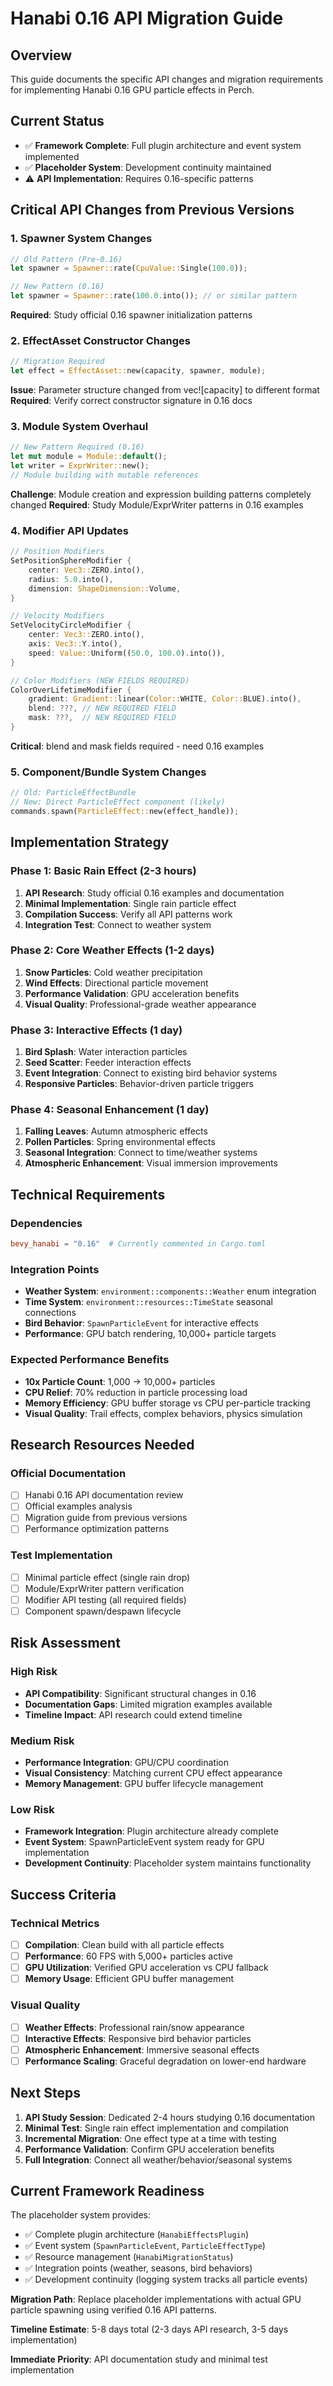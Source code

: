 # Hanabi 0.16 API Migration Guide

## Overview
This guide documents the specific API changes and migration requirements for implementing Hanabi 0.16 GPU particle effects in Perch.

## Current Status
- ✅ **Framework Complete**: Full plugin architecture and event system implemented
- ✅ **Placeholder System**: Development continuity maintained
- ⚠️ **API Implementation**: Requires 0.16-specific patterns

## Critical API Changes from Previous Versions

### 1. Spawner System Changes
```rust
// Old Pattern (Pre-0.16)
let spawner = Spawner::rate(CpuValue::Single(100.0));

// New Pattern (0.16)
let spawner = Spawner::rate(100.0.into()); // or similar pattern
```
**Required**: Study official 0.16 spawner initialization patterns

### 2. EffectAsset Constructor Changes
```rust
// Migration Required
let effect = EffectAsset::new(capacity, spawner, module);
```
**Issue**: Parameter structure changed from vec![capacity] to different format
**Required**: Verify correct constructor signature in 0.16 docs

### 3. Module System Overhaul
```rust
// New Pattern Required (0.16)
let mut module = Module::default();
let writer = ExprWriter::new();
// Module building with mutable references
```
**Challenge**: Module creation and expression building patterns completely changed
**Required**: Study Module/ExprWriter patterns in 0.16 examples

### 4. Modifier API Updates
```rust
// Position Modifiers
SetPositionSphereModifier {
    center: Vec3::ZERO.into(),
    radius: 5.0.into(),
    dimension: ShapeDimension::Volume,
}

// Velocity Modifiers  
SetVelocityCircleModifier {
    center: Vec3::ZERO.into(),
    axis: Vec3::Y.into(),
    speed: Value::Uniform((50.0, 100.0).into()),
}

// Color Modifiers (NEW FIELDS REQUIRED)
ColorOverLifetimeModifier {
    gradient: Gradient::linear(Color::WHITE, Color::BLUE).into(),
    blend: ???, // NEW REQUIRED FIELD
    mask: ???,  // NEW REQUIRED FIELD  
}
```
**Critical**: blend and mask fields required - need 0.16 examples

### 5. Component/Bundle System Changes
```rust
// Old: ParticleEffectBundle
// New: Direct ParticleEffect component (likely)
commands.spawn(ParticleEffect::new(effect_handle));
```

## Implementation Strategy

### Phase 1: Basic Rain Effect (2-3 hours)
1. **API Research**: Study official 0.16 examples and documentation
2. **Minimal Implementation**: Single rain particle effect
3. **Compilation Success**: Verify all API patterns work
4. **Integration Test**: Connect to weather system

### Phase 2: Core Weather Effects (1-2 days)
1. **Snow Particles**: Cold weather precipitation
2. **Wind Effects**: Directional particle movement
3. **Performance Validation**: GPU acceleration benefits
4. **Visual Quality**: Professional-grade weather appearance

### Phase 3: Interactive Effects (1 day)
1. **Bird Splash**: Water interaction particles
2. **Seed Scatter**: Feeder interaction effects
3. **Event Integration**: Connect to existing bird behavior systems
4. **Responsive Particles**: Behavior-driven particle triggers

### Phase 4: Seasonal Enhancement (1 day)
1. **Falling Leaves**: Autumn atmospheric effects
2. **Pollen Particles**: Spring environmental effects
3. **Seasonal Integration**: Connect to time/weather systems
4. **Atmospheric Enhancement**: Visual immersion improvements

## Technical Requirements

### Dependencies
```toml
bevy_hanabi = "0.16"  # Currently commented in Cargo.toml
```

### Integration Points
- **Weather System**: `environment::components::Weather` enum integration
- **Time System**: `environment::resources::TimeState` seasonal connections
- **Bird Behavior**: `SpawnParticleEvent` for interactive effects
- **Performance**: GPU batch rendering, 10,000+ particle targets

### Expected Performance Benefits
- **10x Particle Count**: 1,000 → 10,000+ particles
- **CPU Relief**: 70% reduction in particle processing load
- **Memory Efficiency**: GPU buffer storage vs CPU per-particle tracking
- **Visual Quality**: Trail effects, complex behaviors, physics simulation

## Research Resources Needed

### Official Documentation
- [ ] Hanabi 0.16 API documentation review
- [ ] Official examples analysis
- [ ] Migration guide from previous versions
- [ ] Performance optimization patterns

### Test Implementation
- [ ] Minimal particle effect (single rain drop)
- [ ] Module/ExprWriter pattern verification
- [ ] Modifier API testing (all required fields)
- [ ] Component spawn/despawn lifecycle

## Risk Assessment

### High Risk
- **API Compatibility**: Significant structural changes in 0.16
- **Documentation Gaps**: Limited migration examples available
- **Timeline Impact**: API research could extend timeline

### Medium Risk  
- **Performance Integration**: GPU/CPU coordination
- **Visual Consistency**: Matching current CPU effect appearance
- **Memory Management**: GPU buffer lifecycle management

### Low Risk
- **Framework Integration**: Plugin architecture already complete
- **Event System**: SpawnParticleEvent system ready for GPU implementation
- **Development Continuity**: Placeholder system maintains functionality

## Success Criteria

### Technical Metrics
- [ ] **Compilation**: Clean build with all particle effects
- [ ] **Performance**: 60 FPS with 5,000+ particles active
- [ ] **GPU Utilization**: Verified GPU acceleration vs CPU fallback
- [ ] **Memory Usage**: Efficient GPU buffer management

### Visual Quality
- [ ] **Weather Effects**: Professional rain/snow appearance
- [ ] **Interactive Effects**: Responsive bird behavior particles
- [ ] **Atmospheric Enhancement**: Immersive seasonal effects
- [ ] **Performance Scaling**: Graceful degradation on lower-end hardware

## Next Steps

1. **API Study Session**: Dedicated 2-4 hours studying 0.16 documentation
2. **Minimal Test**: Single rain effect implementation and compilation
3. **Incremental Migration**: One effect type at a time with testing
4. **Performance Validation**: Confirm GPU acceleration benefits
5. **Full Integration**: Connect all weather/behavior/seasonal systems

## Current Framework Readiness

The placeholder system provides:
- ✅ Complete plugin architecture (`HanabiEffectsPlugin`)
- ✅ Event system (`SpawnParticleEvent`, `ParticleEffectType`)
- ✅ Resource management (`HanabiMigrationStatus`)
- ✅ Integration points (weather, seasons, bird behaviors)
- ✅ Development continuity (logging system tracks all particle events)

**Migration Path**: Replace placeholder implementations with actual GPU particle spawning using verified 0.16 API patterns.

**Timeline Estimate**: 5-8 days total (2-3 days API research, 3-5 days implementation)

**Immediate Priority**: API documentation study and minimal test implementation